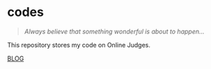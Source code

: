 # codes

> *Always believe that something wonderful is about to happen...*

This repository stores my code on Online Judges.

[BLOG](https://skywt.cn/)
